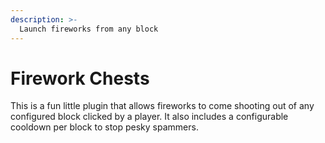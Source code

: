 ```yaml
---
description: >-
  Launch fireworks from any block
---
```


# Firework Chests
This is a fun little plugin that allows fireworks to come shooting out of any configured block clicked by a player. It also includes a configurable cooldown per block to stop pesky spammers.
